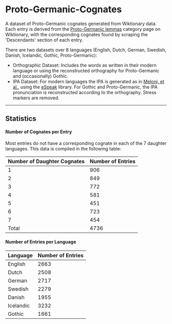 # Proto-Germanic-Cognates
A dataset of Proto-Germanic cognates generated from Wiktionary data. Each entry is derived from the [Proto-Germanic lemmas](https://en.wiktionary.org/w/index.php?title=Category:Proto-Germanic_lemmas) category page on Wiktionary, with the corresponding cognates found by scraping the 'Descendants' section of each entry. 

There are two datasets over 8 languages (English, Dutch, German, Swedish, Danish, Icelandic, Gothic, Proto-Germanic):

* Orthographic Dataset: Includes the words as written in their modern language or using the reconstructed orthography for Proto-Germanic and (occasionally) Gothic.
* IPA Dataset: For modern languages the IPA is generated as in [Meloni, et al.](https://arxiv.org/pdf/1908.02477.pdf), using the [eSpeak](https://github.com/espeak-ng/espeak-ng/tree/master) library. For Gothic and Proto-Germanic, the IPA pronunciation is reconstructed according to the orthography. Stress markers are removed.

---

## Statistics

#### Number of Cognates per Entry

Most entries do not have a corresponding cognate in each of the 7 daughter languages. This data is compiled in the following table:

| Number of Daughter Cognates | Number of Entries |
| --------------------------- | ----------------- |
| 1                           | 906               |
| 2                           | 849               |
| 3                           | 772               |
| 4                           | 581               |
| 5                           | 451               |
| 6                           | 723               |
| 7                           | 454               |
| Total                       | 4736              |

#### Number of Entries per Language

| Language  | Number of Entries |
| --------- | ----------------- |
| English   | 2663              |
| Dutch     | 2508              |
| German    | 2717              |
| Swedish   | 2279              |
| Danish    | 1955              |
| Icelandic | 3232              |
| Gothic    | 1661              |

